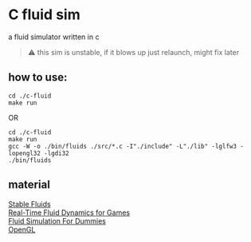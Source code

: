 # C fluid sim

a fluid simulator written in c

> :warning: this sim is unstable, if it blows up just relaunch, might fix later

## how to use:

```console
cd ./c-fluid
make run
```

OR

```console
cd ./c-fluid
make run
gcc -W -o ./bin/fluids ./src/*.c -I"./include" -L"./lib" -lglfw3 -lopengl32 -lgdi32
./bin/fluids
```

## material

[Stable Fluids](https://www.researchgate.net/publication/2486965_Stable_Fluids)\
[Real-Time Fluid Dynamics for Games](https://www.researchgate.net/publication/2560062_Real-Time_Fluid_Dynamics_for_Games)\
[Fluid Simulation For Dummies](https://mikeash.com/pyblog/fluid-simulation-for-dummies.html)\
[OpenGL](https://learnopengl.com/)
